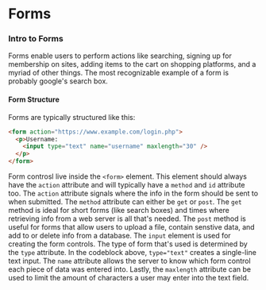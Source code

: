 # Forms

### Intro to Forms

Forms enable users to perform actions like searching, signing up for membership on sites, adding items to the cart on shopping platforms, and a myriad of other things. The most recognizable example of a form is probably google's search box.

#### Form Structure

Forms are typically structured like this:

```html
<form action="https://www.example.com/login.php">
  <p>Username:
    <input type="text" name="username" maxlength="30" />
  </p>
</form>
```

Form controsl live inside the `<form>` element. This element should always have the `action` attribute and will typically have a `method` and `id` attribute too. The `action` attribute signals where the info in the form should be sent to when submitted. The `method` attribute can either be `get` or `post`. The `get` method is ideal for short forms (like search boxes) and times where retrieving info from a web server is all that's needed. The `post` method is useful for forms that allow users to upload a file, contain senstive data, and add to or delete info from a database. The `input` element is used for creating the form controls. The type of form that's used is determined by the `type` attribute. In the codeblock above, `type="text"` creates a single-line text input. The `name` attribute allows the server to know which form control each piece of data was entered into. Lastly, the `maxlength` attribute can be used to limit the amount of characters a user may enter into the text field.

